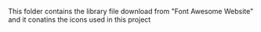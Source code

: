 This folder contains the library file download from "Font Awesome Website" and it conatins the icons used in this project
